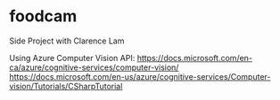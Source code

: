 # foodcam
Side Project with Clarence Lam

Using Azure Computer Vision API:
https://docs.microsoft.com/en-ca/azure/cognitive-services/computer-vision/
https://docs.microsoft.com/en-us/azure/cognitive-services/Computer-vision/Tutorials/CSharpTutorial
